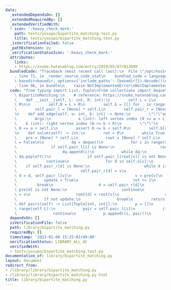 ```yaml
---
data:
  _extendedDependsOn: []
  _extendedRequiredBy: []
  _extendedVerifiedWith:
  - icon: ':heavy_check_mark:'
    path: tests/yosupo/bipartite_matching.test.py
    title: tests/yosupo/bipartite_matching.test.py
  _isVerificationFailed: false
  _pathExtension: py
  _verificationStatusIcon: ':heavy_check_mark:'
  attributes:
    links:
    - https://snuke.hatenablog.com/entry/2019/05/07/013609
  bundledCode: "Traceback (most recent call last):\n  File \"/opt/hostedtoolcache/PyPy/3.7.13/x64/site-packages/onlinejudge_verify/documentation/build.py\"\
    , line 71, in _render_source_code_stat\n    bundled_code = language.bundle(stat.path,\
    \ basedir=basedir, options={'include_paths': [basedir]}).decode()\n  File \"/opt/hostedtoolcache/PyPy/3.7.13/x64/site-packages/onlinejudge_verify/languages/python.py\"\
    , line 96, in bundle\n    raise NotImplementedError\nNotImplementedError\n"
  code: "from typing import List, Tuple\nfrom collections import deque\n\n\nclass\
    \ BipartiteMatching:\n    # reference: https://snuke.hatenablog.com/entry/2019/05/07/013609\n\
    \    def __init__(self, L: int, R: int):\n        self.L = L\n        self.R =\
    \ R\n\n        self.N = L + R\n        self.G = [[] for _ in range(self.N)]\n\
    \        self.pair_l = [None] * self.L\n        self.pair_r = [None] * self.R\n\
    \n    def add_edge(self, a: int, b: int) -> None:\n        \"\"\"add edges\n\n\
    \        Args:\n            a (int): left vertex index (0 <= a < L)\n        \
    \    b (int): right vertex index (0 <= b < R)\n        \"\"\"\n        assert\
    \ 0 <= a < self.L\n        assert 0 <= b < self.R\n        self.G[a].append(b)\n\
    \n    def solve(self) -> int:\n        ret = 0\n        while True:\n        \
    \    pre = [None] * self.L\n            root = [None] * self.L\n            update\
    \ = False\n\n            dq = deque()\n            for i in range(self.L):\n \
    \               if self.pair_l[i] is None:\n                    root[i] = i\n\
    \                    dq.append(i)\n            while dq:\n                v =\
    \ dq.popleft()\n                if self.pair_l[root[v]] is not None:\n       \
    \             continue\n                for d in self.G[v]:\n                \
    \    if self.pair_r[d] is None:\n                        while d is not None:\n\
    \                            self.pair_r[d] = v\n                            self.pair_l[v],\
    \ d = d, self.pair_l[v]\n                            v = pre[v]\n            \
    \            update = True\n                        ret += 1\n               \
    \         break\n                    d = self.pair_r[d]\n                    if\
    \ pre[d] is not None:\n                        continue\n                    pre[d]\
    \ = v\n                    root[d] = root[v]\n                    dq.append(d)\n\
    \            if not update:\n                break\n        return ret\n\n   \
    \ def pairs(self) -> List[Tuple[int, int]]:\n        p = []\n        for i in\
    \ range(self.L):\n            pair = self.pair_l[i]\n            if pair is None:\n\
    \                continue\n            p.append((i, pair))\n        return p\n"
  dependsOn: []
  isVerificationFile: false
  path: library/bipartite_matching.py
  requiredBy: []
  timestamp: '2023-01-08 15:25:01+09:00'
  verificationStatus: LIBRARY_ALL_AC
  verifiedWith:
  - tests/yosupo/bipartite_matching.test.py
documentation_of: library/bipartite_matching.py
layout: document
redirect_from:
- /library/library/bipartite_matching.py
- /library/library/bipartite_matching.py.html
title: library/bipartite_matching.py
---
```

